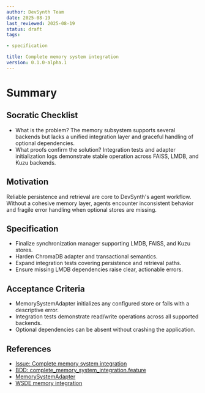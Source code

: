 ```yaml
---
author: DevSynth Team
date: 2025-08-19
last_reviewed: 2025-08-19
status: draft
tags:

- specification

title: Complete memory system integration
version: 0.1.0-alpha.1
---
```


<!--
Required metadata fields:
- author: document author
- date: creation date
- last_reviewed: last review date
- status: draft | review | published
- tags: search keywords
- title: short descriptive name
- version: specification version
-->

# Summary

## Socratic Checklist
- What is the problem?
  The memory subsystem supports several backends but lacks a unified
  integration layer and graceful handling of optional dependencies.
- What proofs confirm the solution?
  Integration tests and adapter initialization logs demonstrate stable
  operation across FAISS, LMDB, and Kuzu backends.

## Motivation

Reliable persistence and retrieval are core to DevSynth's agent workflow.
Without a cohesive memory layer, agents encounter inconsistent behavior
and fragile error handling when optional stores are missing.

## Specification

- Finalize synchronization manager supporting LMDB, FAISS, and Kuzu stores.
- Harden ChromaDB adapter and transactional semantics.
- Expand integration tests covering persistence and retrieval paths.
- Ensure missing LMDB dependencies raise clear, actionable errors.

## Acceptance Criteria

- MemorySystemAdapter initializes any configured store or fails with a
  descriptive error.
- Integration tests demonstrate read/write operations across all
  supported backends.
- Optional dependencies can be absent without crashing the application.

## References

- [Issue: Complete memory system integration](../../issues/Complete-memory-system-integration.md)
- [BDD: complete_memory_system_integration.feature](../../tests/behavior/features/complete_memory_system_integration.feature)
- [MemorySystemAdapter](../../src/devsynth/adapters/memory/memory_adapter.py)
- [WSDE memory integration](../../src/devsynth/application/agents/wsde_memory_integration.py)
